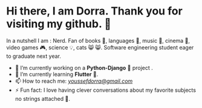 # Hi there, I am Dorra. Thank you for visiting my github. 👋

In a nutshell I am : Nerd. Fan of books :blue_book:, languages :scroll:, music :musical_note:, cinema :cinema:, video games :video_game:, science :bulb:, cats 😸 :smile_cat:. Software engineering student eager to graduate next year.



 - 🔭 I’m currently working on a **Python-Django** :snake: project .
 - 🌱 I’m currently learning **Flutter** :iphone:.
 - 📫 How to reach me: *youssefdorra@gmail.com*
 - ⚡ Fun fact: I love having clever conversations about my favorite subjects no strings attached :space_invader:. 
 
 

